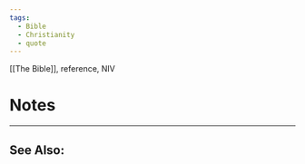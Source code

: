 ```yaml
---
tags:
  - Bible
  - Christianity
  - quote
---
```



[[The Bible]], reference, NIV 

# Notes
***

## See Also:
